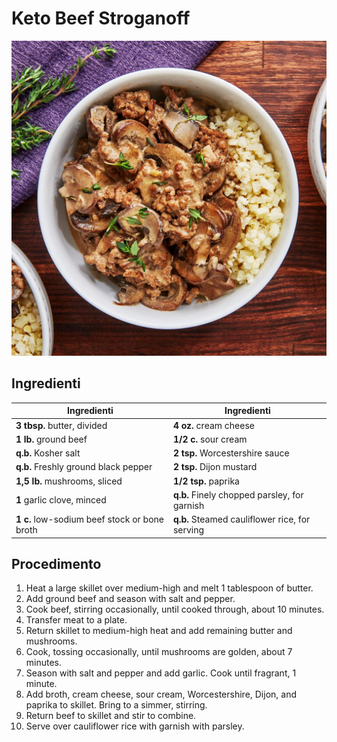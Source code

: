 # Keto Beef Stroganoff

![](img/Keto-Beef-Stroganoff.jpg)

## Ingredienti

| Ingredienti                                  | Ingredienti                                    |
| -------------------------------------------- | ---------------------------------------------- |
| **3 tbsp.** butter, divided                  | **4 oz.** cream cheese                         |
| **1 lb.** ground beef                        | **1/2 c.** sour cream                          |
| **q.b.** Kosher salt                         | **2 tsp.** Worcestershire sauce                |
| **q.b.** Freshly ground black pepper         | **2 tsp.** Dijon mustard                       |
| **1,5 lb.** mushrooms, sliced                | **1/2 tsp.** paprika                           |
| **1** garlic clove, minced                   | **q.b.** Finely chopped parsley, for garnish   |
| **1 c.** low-sodium beef stock or bone broth | **q.b.** Steamed cauliflower rice, for serving |

## Procedimento

1. Heat a large skillet over medium-high and melt 1 tablespoon of butter.
2. Add ground beef and season with salt and pepper.
3. Cook beef, stirring occasionally, until cooked through, about 10 minutes.
4. Transfer meat to a plate.
5. Return skillet to medium-high heat and add remaining butter and mushrooms.
6. Cook, tossing occasionally, until mushrooms are golden, about 7 minutes.
7. Season with salt and pepper and add garlic. Cook until fragrant, 1 minute.
8. Add broth, cream cheese, sour cream, Worcestershire, Dijon, and paprika to skillet. Bring to a simmer, stirring.
9. Return beef to skillet and stir to combine.
10. Serve over cauliflower rice with garnish with parsley.
